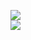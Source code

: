 [![](https://img.shields.io/badge/Made%20With-Github%20Spray-lightgrey.svg?style=for-the-badge&logo=github)](https://github.com/Annihil/github-spray#21591)  
[![](https://i.imgur.com/2DrTn0Z.gif)](https://github.com/Annihil/github-spray)